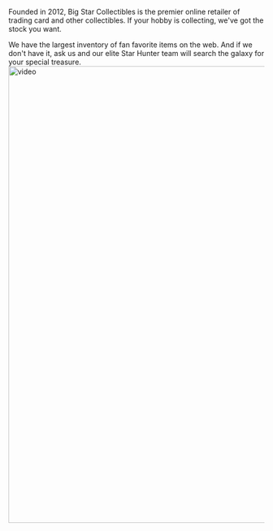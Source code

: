 Founded in 2012, Big Star Collectibles is the premier online retailer of trading card and other collectibles. If your hobby is collecting, we've got the stock you want.

We have the largest inventory of fan favorite items on the web. And if we don't have it, ask us and our elite Star Hunter team will search the galaxy for your special treasure.<img width="900" alt="video" src="https://github.com/imtiazUAP/publishing-github/assets/19955385/9d4ccd4e-b1e6-4143-8ccc-2035f7b0a2cb">
